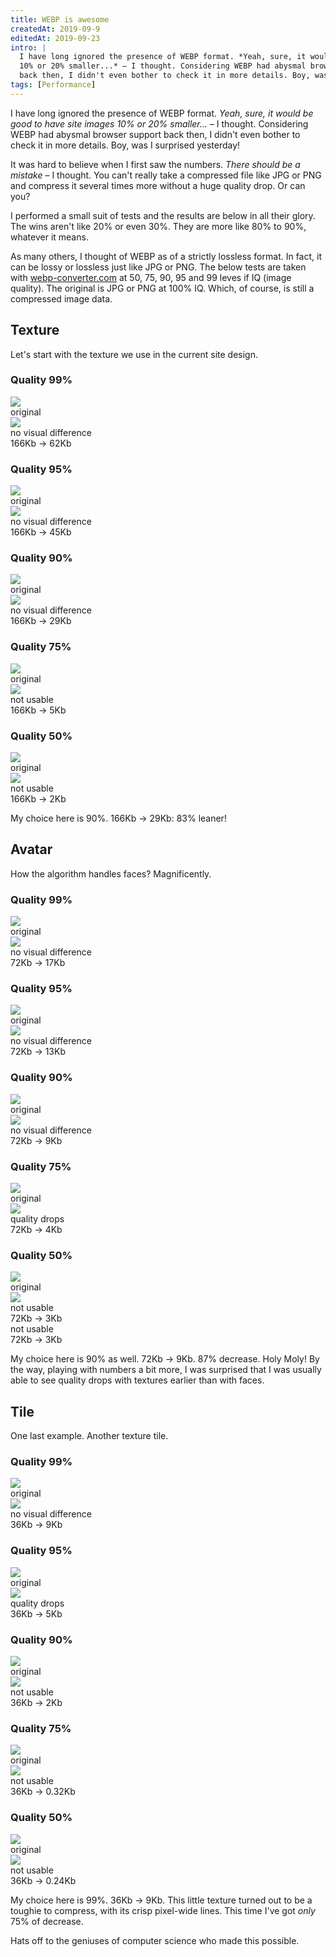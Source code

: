 ```yaml
---
title: WEBP is awesome
createdAt: 2019-09-9
editedAt: 2019-09-23
intro: |
  I have long ignored the presence of WEBP format. *Yeah, sure, it would be good to have site images
  10% or 20% smaller...* – I thought. Considering WEBP had abysmal browser support
  back then, I didn't even bother to check it in more details. Boy, was I surprised yesterday!
tags: [Performance]
---
```


I have long ignored the presence of WEBP format. *Yeah, sure, it would be good to have site images
10% or 20% smaller...* – I thought. Considering WEBP had abysmal browser support
back then, I didn't even bother to check it in more details. Boy, was I surprised yesterday!

It was hard to believe when I first saw the numbers. *There should be a mistake*
– I thought. You can't really take a compressed file like JPG or PNG and compress
it several times more without a huge quality drop. Or can you?

I performed a small suit of tests and the results are below in all their glory.
The wins aren't like 20% or even 30%. They are more like 80% to 90%, whatever it means.

As many others, I thought of WEBP as of a strictly lossless format.
In fact,  it can be lossy or lossless just like JPG or PNG.
The below tests are taken with [webp-converter.com](https://webp-converter.com/)
at 50, 75, 90, 95 and 99 leves if IQ (image quality). The original is JPG or PNG
at 100% IQ. Which, of course, is still a compressed image data.

## Texture

Let's start with the texture we use in the current site design.

### Quality 99%

<SimpleGrid cols={2}>
  <div>
    <a href="/blog/webp-is-awesome/feathers.png" target="_blank">
      <img src="/blog/webp-is-awesome/feathers.png"/>
    </a>
    <div>original</div>
  </div>
  <div>
    <a href="/blog/webp-is-awesome/feathers99.webp" target="_blank">
      <img src="/blog/webp-is-awesome/feathers99.webp"/>
    </a>
    <div>no visual difference<br/>166Kb &rarr; 62Kb</div>
  </div>
</SimpleGrid>

### Quality 95%

<SimpleGrid cols={2}>
  <div>
    <a href="/blog/webp-is-awesome/feathers.png" target="_blank">
      <img src="/blog/webp-is-awesome/feathers.png"/>
    </a>
    <div>original</div>
  </div>
  <div>
    <a href="/blog/webp-is-awesome/feathers95.webp" target="_blank">
      <img src="/blog/webp-is-awesome/feathers95.webp"/>
    </a>
    <div>no visual difference<br/>166Kb &rarr; 45Kb</div>
  </div>
</SimpleGrid>

### Quality 90%

<SimpleGrid cols={2}>
  <div >
    <a href="/blog/webp-is-awesome/feathers.png" target="_blank">
      <img src="/blog/webp-is-awesome/feathers.png"/>
    </a>
    <div>original</div>
  </div>
  <div>
    <a href="/blog/webp-is-awesome/feathers90.webp" target="_blank">
      <img src="/blog/webp-is-awesome/feathers90.webp"/>
    </a>
    <div>no visual difference<br/>166Kb &rarr; 29Kb</div>
  </div>
</SimpleGrid>

### Quality 75%

<SimpleGrid cols={2}>
  <div>
    <a href="/blog/webp-is-awesome/feathers.png" target="_blank">
      <img src="/blog/webp-is-awesome/feathers.png"/>
    </a>
    <div>original</div>
  </div>
  <div>
    <a href="/blog/webp-is-awesome/feathers75.webp" target="_blank">
      <img src="/blog/webp-is-awesome/feathers75.webp"/>
    </a>
    <div>not usable<br/>166Kb &rarr; 5Kb</div>
  </div>
</SimpleGrid>

### Quality 50%

<SimpleGrid cols={2}>
  <div>
    <a href="/blog/webp-is-awesome/feathers.png" target="_blank">
      <img src="/blog/webp-is-awesome/feathers.png"/>
    </a>
    <div>original</div>
  </div>
  <div>
    <a href="/blog/webp-is-awesome/feathers50.webp" target="_blank">
      <img src="/blog/webp-is-awesome/feathers50.webp"/>
    </a>
    <div>not usable<br/>166Kb &rarr; 2Kb</div>
  </div>
</SimpleGrid>

My choice here is 90%. 166Kb &rarr; 29Kb: 83% leaner!

## Avatar

How the algorithm handles faces? Magnificently.

### Quality 99%

<SimpleGrid cols={2}>
  <div>
    <a href="/blog/webp-is-awesome/avatar.png" target="_blank">
      <img src="/blog/webp-is-awesome/avatar.png"/>
    </a>
    <div>original</div>
  </div>
  <div>
    <a href="/blog/webp-is-awesome/avatar99.webp" target="_blank">
      <img src="/blog/webp-is-awesome/avatar99.webp"/>
    </a>
    <div>no visual difference<br/>72Kb &rarr; 17Kb</div>
  </div>
</SimpleGrid>

### Quality 95%

<SimpleGrid cols={2}>
  <div>
    <a href="/blog/webp-is-awesome/avatar.png" target="_blank">
      <img src="/blog/webp-is-awesome/avatar.png"/>
    </a>
    <div>original</div>
  </div>
  <div>
    <a href="/blog/webp-is-awesome/avatar99.webp" target="_blank">
      <img src="/blog/webp-is-awesome/avatar95.webp"/>
    </a>
    <div>no visual difference<br/>72Kb &rarr; 13Kb</div>
  </div>
</SimpleGrid>

### Quality 90%

<SimpleGrid cols={2}>
  <div>
    <a href="/blog/webp-is-awesome/avatar.png" target="_blank">
      <img src="/blog/webp-is-awesome/avatar.png"/>
    </a>
    <div>original</div>
  </div>
  <div>
    <a href="/blog/webp-is-awesome/avatar90.webp" target="_blank">
      <img src="/blog/webp-is-awesome/avatar90.webp"/>
    </a>
    <div>no visual difference<br/>72Kb &rarr; 9Kb</div>
  </div>
</SimpleGrid>

### Quality 75%

<SimpleGrid cols={2}>
  <div>
    <a href="/blog/webp-is-awesome/avatar.png" target="_blank">
      <img src="/blog/webp-is-awesome/avatar.png"/>
    </a>
    <div>original</div>
  </div>
  <div>
    <a href="/blog/webp-is-awesome/avatar75.webp" target="_blank">
      <img src="/blog/webp-is-awesome/avatar75.webp"/>
    </a>
    <div>quality drops<br/>72Kb &rarr; 4Kb</div>
  </div>
</SimpleGrid>

### Quality 50%

<SimpleGrid cols={2}>
  <div>
    <a href="/blog/webp-is-awesome/avatar.png" target="_blank">
      <img src="/blog/webp-is-awesome/avatar.png"/>
    </a>
    <div>original</div>
  </div>
  <div>
    <a href="/blog/webp-is-awesome/avatar50.webp" target="_blank">
      <img src="/blog/webp-is-awesome/avatar50.webp"/>
    </a>
    <div>not usable<br/>72Kb &rarr; 3Kb</div>
    <div>not usable<br/>72Kb &rarr; 3Kb</div>
  </div>
</SimpleGrid>

My choice here is 90% as well. 72Kb &rarr; 9Kb. 87% decrease. Holy Moly!
By the way, playing with numbers a bit more, I was surprised that I was usually
able to see quality drops with textures earlier than with faces.

## Tile

One last example. Another texture tile.

### Quality 99%

<SimpleGrid cols={2}>
  <div>
    <a href="/blog/webp-is-awesome/brown.png" target="_blank">
      <img src="/blog/webp-is-awesome/brown.png"/>
    </a>
    <div>original</div>
  </div>
  <div>
    <a href="/blog/webp-is-awesome/brown99.webp" target="_blank">
      <img src="/blog/webp-is-awesome/brown99.webp"/>
    </a>
    <div>no visual difference<br/>36Kb &rarr; 9Kb</div>
  </div>
</SimpleGrid>

### Quality 95%

<SimpleGrid cols={2}>
  <div>
    <a href="/blog/webp-is-awesome/brown.png" target="_blank">
      <img src="/blog/webp-is-awesome/brown.png"/>
    </a>
    <div>original</div>
  </div>
  <div>
    <a href="/blog/webp-is-awesome/brown95.webp" target="_blank">
      <img src="/blog/webp-is-awesome/brown95.webp"/>
    </a>
    <div>quality drops<br/>36Kb &rarr; 5Kb</div>
  </div>
</SimpleGrid>

### Quality 90%

<SimpleGrid cols={2}>
  <div>
    <a href="/blog/webp-is-awesome/brown.png" target="_blank">
      <img src="/blog/webp-is-awesome/brown.png"/>
    </a>
    <div>original</div>
  </div>
  <div>
    <a href="/blog/webp-is-awesome/brown90.webp" target="_blank">
      <img src="/blog/webp-is-awesome/brown90.webp"/>
    </a>
    <div>not usable<br/>36Kb &rarr; 2Kb</div>
  </div>
</SimpleGrid>

### Quality 75%

<SimpleGrid cols={2}>
  <div>
    <a href="/blog/webp-is-awesome/brown.png" target="_blank">
      <img src="/blog/webp-is-awesome/brown.png"/>
    </a>
    <div>original</div>
  </div>
  <div>
    <a href="/blog/webp-is-awesome/brown75.webp" target="_blank">
      <img src="/blog/webp-is-awesome/brown75.webp"/>
    </a>
    <div>not usable<br/>36Kb &rarr; 0.32Kb</div>
  </div>
</SimpleGrid>

### Quality 50%

<SimpleGrid cols={2}>
  <div>
    <a href="/blog/webp-is-awesome/brown.png" target="_blank">
      <img src="/blog/webp-is-awesome/brown.png"/>
    </a>
    <div>original</div>
  </div>
  <div>
    <a href="/blog/webp-is-awesome/brown50.webp" target="_blank">
      <img src="/blog/webp-is-awesome/brown50.webp"/>
    </a>
    <div>not usable<br/>36Kb &rarr; 0.24Kb</div>
  </div>
</SimpleGrid>

My choice here is 99%. 36Kb &rarr; 9Kb. This little texture turned out to be a
toughie to compress, with its crisp pixel-wide lines. This time I've got *only*
75% of decrease.

Hats off to the geniuses of computer science who made this possible.
